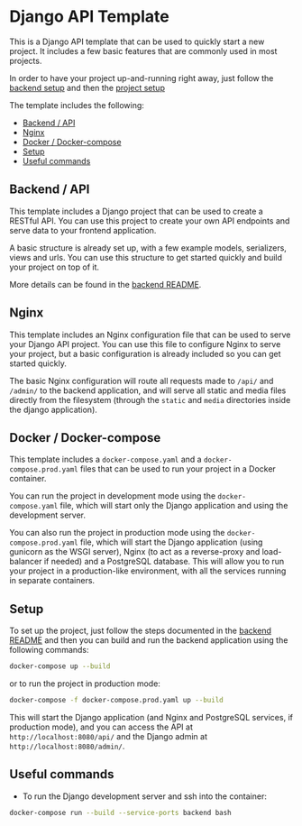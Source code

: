# Django API Template

This is a Django API template that can be used to quickly start a new project. It includes a few basic features that are commonly used in most projects.

In order to have your project up-and-running right away, just follow the [backend setup](backend/README.md#setup) and then the [project setup](#setup)

The template includes the following:

* [Backend / API](#backend-api)
* [Nginx](#nginx)
* [Docker / Docker-compose](#docker-docker_compose)
* [Setup](#setup)
* [Useful commands](#useful-commands)


## Backend / API <a name="backend-api"></a>
This template includes a Django project that can be used to create a RESTful API. You can use this project to create your own API endpoints and serve data to your frontend application.

A basic structure is already set up, with a few example models, serializers, views and urls. You can use this structure to get started quickly and build your project on top of it.

More details can be found in the [backend README](backend/README.md).


## Nginx <a name="nginx"></a>
This template includes an Nginx configuration file that can be used to serve your Django API project. You can use this file to configure Nginx to serve your project, but a basic configuration is already included so you can get started quickly.

The basic Nginx configuration will route all requests made to `/api/` and `/admin/` to the backend application, and will serve all static and media files directly from the filesystem (through the `static` and `media` directories inside the django application).


## Docker / Docker-compose <a name="docker-docker_compose"></a>
This template includes a `docker-compose.yaml` and a `docker-compose.prod.yaml` files that can be used to run your project in a Docker container.

You can run the project in development mode using the `docker-compose.yaml` file, which will start only the Django application and using the development server.

You can also run the project in production mode using the `docker-compose.prod.yaml` file, which will start the Django application (using gunicorn as the WSGI server), Nginx (to act as a reverse-proxy and load-balancer if needed) and a PostgreSQL database. This will allow you to run your project in a production-like environment, with all the services running in separate containers.


## Setup <a name="setup"></a>
To set up the project, just follow the steps documented in the [backend README](backend/README.md) and then you can build and run the backend application using the following commands:

```bash
docker-compose up --build
```

or to run the project in production mode:

```bash
docker-compose -f docker-compose.prod.yaml up --build
```

This will start the Django application (and Nginx and PostgreSQL services, if production mode), and you can access the API at `http://localhost:8080/api/` and the Django admin at `http://localhost:8080/admin/`.


## Useful commands <a name="useful-commands"></a>

- To run the Django development server and ssh into the container:

```bash
docker-compose run --build --service-ports backend bash
```

